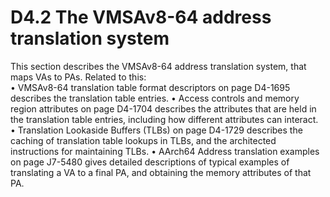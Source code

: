 # D4.2 The VMSAv8-64 address translation system

This section describes the VMSAv8-64 address translation system, that maps VAs to PAs. Related to this:  
• VMSAv8-64 translation table format descriptors on page D4-1695 describes the translation table entries.
• Access controls and memory region attributes on page D4-1704 describes the attributes that are held in the
   translation table entries, including how different attributes can interact.
• Translation Lookaside Buffers (TLBs) on page D4-1729 describes the caching of translation table lookups in
   TLBs, and the architected instructions for maintaining TLBs.
• AArch64 Address translation examples on page J7-5480 gives detailed descriptions of typical examples of
   translating a VA to a final PA, and obtaining the memory attributes of that PA.
